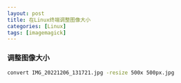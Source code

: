```yaml
---
layout: post
title: 在Linux终端调整图像大小
categories: [Linux]
tags: [imagemagick]
---
```

### 调整图像大小

```sh
convert IMG_20221206_131721.jpg -resize 500x 500px.jpg
```
